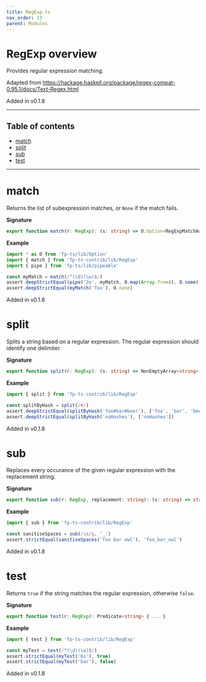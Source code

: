 ```yaml
---
title: RegExp.ts
nav_order: 13
parent: Modules
---
```


# RegExp overview

Provides regular expression matching.

Adapted from https://hackage.haskell.org/package/regex-compat-0.95.1/docs/Text-Regex.html

Added in v0.1.8

---

<h2 class="text-delta">Table of contents</h2>

- [match](#match)
- [split](#split)
- [sub](#sub)
- [test](#test)

---

# match

Returns the list of subexpression matches, or `None` if the match fails.

**Signature**

```ts
export function match(r: RegExp): (s: string) => O.Option<RegExpMatchArray> { ... }
```

**Example**

```ts
import * as O from 'fp-ts/lib/Option'
import { match } from 'fp-ts-contrib/lib/RegExp'
import { pipe } from 'fp-ts/lib/pipeable'

const myMatch = match(/^(\d)(\w)$/)
assert.deepStrictEqual(pipe('2e', myMatch, O.map(Array.from)), O.some(['2e', '2', 'e']))
assert.deepStrictEqual(myMatch('foo'), O.none)
```

Added in v0.1.8

# split

Splits a string based on a regular expression. The regular expression
should identify one delimiter.

**Signature**

```ts
export function split(r: RegExp): (s: string) => NonEmptyArray<string> { ... }
```

**Example**

```ts
import { split } from 'fp-ts-contrib/lib/RegExp'

const splitByHash = split(/#/)
assert.deepStrictEqual(splitByHash('foo#bar#beer'), ['foo', 'bar', 'beer'])
assert.deepStrictEqual(splitByHash('noHashes'), ['noHashes'])
```

Added in v0.1.8

# sub

Replaces every occurance of the given regular expression
with the replacement string.

**Signature**

```ts
export function sub(r: RegExp, replacement: string): (s: string) => string { ... }
```

**Example**

```ts
import { sub } from 'fp-ts-contrib/lib/RegExp'

const sanitiseSpaces = sub(/\s/g, '_')
assert.strictEqual(sanitiseSpaces('foo bar owl'), 'foo_bar_owl')
```

Added in v0.1.8

# test

Returns `true` if the string matches the regular expression,
otherwise `false`.

**Signature**

```ts
export function test(r: RegExp): Predicate<string> { ... }
```

**Example**

```ts
import { test } from 'fp-ts-contrib/lib/RegExp'

const myTest = test(/^(\d)(\w)$/)
assert.strictEqual(myTest('6s'), true)
assert.strictEqual(myTest('bar'), false)
```

Added in v0.1.8
